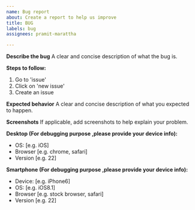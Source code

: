 ```yaml
---
name: Bug report
about: Create a report to help us improve
title: BUG
labels: bug
assignees: pramit-marattha

---
```


**Describe the bug**
A clear and concise description of what the bug is.

**Steps to follow:**
1. Go to 'issue'
2. Click on 'new issue'
3. Create an issue

**Expected behavior**
A clear and concise description of what you expected to happen.

**Screenshots**
If applicable, add screenshots to help explain your problem.

**Desktop (For debugging purpose ,please provide your device info):**
 - OS: [e.g. iOS]
 - Browser [e.g. chrome, safari]
 - Version [e.g. 22]

**Smartphone (For debugging purpose ,please provide your device info):**
 - Device: [e.g. iPhone6]
 - OS: [e.g. iOS8.1]
 - Browser [e.g. stock browser, safari]
 - Version [e.g. 22]
